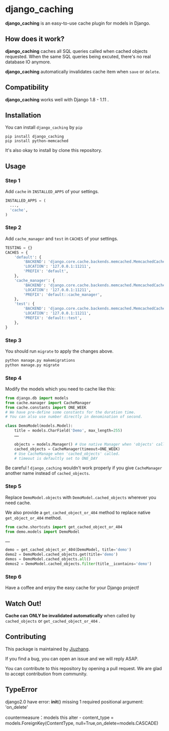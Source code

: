 # django_caching

**django_caching** is an easy-to-use cache plugin for models in Django.

## How does it work?

**django_caching** caches all SQL queries called when cached objects requested. When the same SQL queries being excuted, there's no real database IO anymore.

**django_caching** automatically invalidates cache item when `save` or `delete`. 

## Compatibility

**django_caching** works well with Django 1.8 - 1.11 .

## Installation

You can install `django_caching` by `pip`

```shell
pip install django_caching
pip install python-memcached
```

It's also okay to install by clone this repository.

## Usage

### Step 1

Add `cache` in `INSTALLED_APPS` of your settings.

```python
INSTALLED_APPS = (
  ...,
  'cache',
)
```

### Step 2

Add `cache_manager` and `test` in `CACHES` of your settings.

```python
TESTING = {}
CACHES = {
    'default': {
        'BACKEND': 'django.core.cache.backends.memcached.MemcachedCache',
        'LOCATION': '127.0.0.1:11211',
        'PREFIX': 'default',
    },
    'cache_manager': {
        'BACKEND': 'django.core.cache.backends.memcached.MemcachedCache',
        'LOCATION': '127.0.0.1:11211',
        'PREFIX': 'default::cache_manager',
    },
    'test': {
        'BACKEND': 'django.core.cache.backends.memcached.MemcachedCache',
        'LOCATION': '127.0.0.1:11211',
        'PREFIX': 'default::test',
    },
}
```

### Step 3

You should run `migrate` to apply the changes above.

```sh
python manage.py makemigrations
python manage.py migrate
```

### Step 4

Modify the models which you need to cache like this:

```python
from django.db import models
from cache.manager import CacheManager
from cache.constants import ONE_WEEK
# We have pre-define some constants for the duration time.
# You can also use number directly in denomination of second.

class DemoModel(models.Model):
    title = models.CharField('Demo', max_length=255)
    ……

    objects = models.Manager() # Use native Manager when 'objects' called 
    cached_objects = CacheManager(timeout=ONE_WEEK)
    # Use CacheManage when 'cached_objects' called.
    # timeout is defaultly set to ONE_DAY
```

Be careful ! `django_caching` wouldn't work properly if you give `CacheManager` another name instead of `cached_objects`.

### Step 5

Replace `DemoModel.objects` with `DemoModel.cached_objects` wherever you need cache.

We also provide a `get_cached_object_or_404` method to replace native `get_object_or_404` method.

```python
from cache.shortcuts import get_cached_object_or_404
from demo.models import DemoModel

……

demo = get_cached_object_or_404(DemoModel, title='demo')
demo2 = DemoModel.cached_objects.get(title='demo')
demos = DemoModel.cached_objects.all()
demos2 = DemoModel.cached_objects.filter(title__icontains='demo')
```

### Step 6

Have a coffee and enjoy the easy cache for your Django project!



## Watch Out!

**Cache can ONLY be invalidated automatically** when called by `cached_objects` or `get_cached_object_or_404` .



## Contributing

This package is maintained by [Jiuzhang](http://www.jiuzhang.com).

If you find a bug, you can open an issue and we will reply ASAP.

You can contribute to this repository by opening a pull request. We are glad to accept contribution from community.

## TypeError
  django2.0 have error: __init__() missing 1 required positional argument: 'on_delete'
  
  countermeasure：models this alter - content_type = models.ForeignKey(ContentType, null=True,on_delete=models.CASCADE)
  


